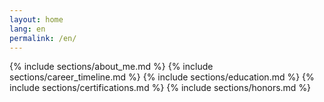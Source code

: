 ```yaml
---
layout: home
lang: en
permalink: /en/
---
```


{% include sections/about_me.md %}
{% include sections/career_timeline.md %}
{% include sections/education.md %}
{% include sections/certifications.md %}
{% include sections/honors.md %}